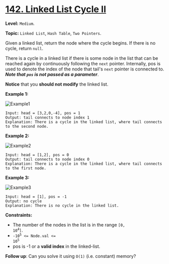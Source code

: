 # [142. Linked List Cycle II](https://leetcode.com/problems/linked-list-cycle-ii/)

**Level:** `Medium`.

**Topic:** `Linked List`, `Hash Table`, `Two Pointers`.

Given a linked list, return the node where the cycle begins. If there is no cycle, return `null`.

There is a cycle in a linked list if there is some node in the list that can be reached again by continuously following the `next` pointer. Internally, pos is used to denote the index of the node that tail's `next` pointer is connected to. **_Note that `pos` is not passed as a parameter_**.

**Notice** that you **should not modify** the linked list.

**Example 1:**

![Example1](https://assets.leetcode.com/uploads/2018/12/07/circularlinkedlist.png)

```
Input: head = [3,2,0,-4], pos = 1
Output: tail connects to node index 1
Explanation: There is a cycle in the linked list, where tail connects to the second node.
```

**Example 2:**

![Example2](https://assets.leetcode.com/uploads/2018/12/07/circularlinkedlist_test2.png)

```
Input: head = [1,2], pos = 0
Output: tail connects to node index 0
Explanation: There is a cycle in the linked list, where tail connects to the first node.
```

**Example 3:**

![Example3](https://assets.leetcode.com/uploads/2018/12/07/circularlinkedlist_test3.png)

```
Input: head = [1], pos = -1
Output: no cycle
Explanation: There is no cycle in the linked list.
```

**Constraints:**

-   The number of the nodes in the list is in the range <code>[0, 10<sup>4</sup>]</code>.
-   <code>-10<sup>5</sup> <= Node.val <= 10<sup>5</sup></code>
-   pos is -1 or a **valid index** in the linked-list.

**Follow up**: Can you solve it using `O(1)` (i.e. constant) memory?
